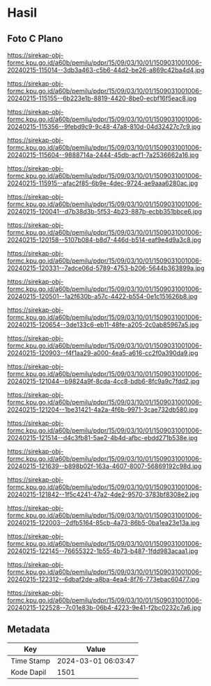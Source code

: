 # Hasil

## Foto C Plano

https://sirekap-obj-formc.kpu.go.id/a60b/pemilu/pdpr/15/09/03/10/01/1509031001006-20240215-115014--3db3a463-c5b6-44d2-be26-a869c42ba4d4.jpg

https://sirekap-obj-formc.kpu.go.id/a60b/pemilu/pdpr/15/09/03/10/01/1509031001006-20240215-115155--6b223e1b-8819-4420-8be0-ecbf16f5eac8.jpg

https://sirekap-obj-formc.kpu.go.id/a60b/pemilu/pdpr/15/09/03/10/01/1509031001006-20240215-115356--9febd9c9-9c48-47a8-810d-04d32427c7c9.jpg

https://sirekap-obj-formc.kpu.go.id/a60b/pemilu/pdpr/15/09/03/10/01/1509031001006-20240215-115604--9888714a-2444-45db-acf1-7a2536662a16.jpg

https://sirekap-obj-formc.kpu.go.id/a60b/pemilu/pdpr/15/09/03/10/01/1509031001006-20240215-115915--afac2f85-6b9e-4dec-9724-ae9aaa6280ac.jpg

https://sirekap-obj-formc.kpu.go.id/a60b/pemilu/pdpr/15/09/03/10/01/1509031001006-20240215-120041--d7b38d3b-5f53-4b23-887b-ecbb351bbce6.jpg

https://sirekap-obj-formc.kpu.go.id/a60b/pemilu/pdpr/15/09/03/10/01/1509031001006-20240215-120158--5107b084-b8d7-446d-b514-eaf9e4d9a3c8.jpg

https://sirekap-obj-formc.kpu.go.id/a60b/pemilu/pdpr/15/09/03/10/01/1509031001006-20240215-120331--7adce06d-5789-4753-b206-5644b363899a.jpg

https://sirekap-obj-formc.kpu.go.id/a60b/pemilu/pdpr/15/09/03/10/01/1509031001006-20240215-120501--1a2f630b-a57c-4422-b554-0e1c151626b8.jpg

https://sirekap-obj-formc.kpu.go.id/a60b/pemilu/pdpr/15/09/03/10/01/1509031001006-20240215-120654--3de133c6-eb11-48fe-a205-2c0ab85967a5.jpg

https://sirekap-obj-formc.kpu.go.id/a60b/pemilu/pdpr/15/09/03/10/01/1509031001006-20240215-120903--f4f1aa29-a000-4ea5-a616-cc2f0a390da9.jpg

https://sirekap-obj-formc.kpu.go.id/a60b/pemilu/pdpr/15/09/03/10/01/1509031001006-20240215-121044--b9824a9f-8cda-4cc8-bdb6-8fc9a9c7fdd2.jpg

https://sirekap-obj-formc.kpu.go.id/a60b/pemilu/pdpr/15/09/03/10/01/1509031001006-20240215-121204--1be31421-4a2a-4f6b-9971-3cae732db580.jpg

https://sirekap-obj-formc.kpu.go.id/a60b/pemilu/pdpr/15/09/03/10/01/1509031001006-20240215-121514--d4c3fb81-5ae2-4b4d-afbc-ebdd271b538e.jpg

https://sirekap-obj-formc.kpu.go.id/a60b/pemilu/pdpr/15/09/03/10/01/1509031001006-20240215-121639--b898b02f-163a-4607-8007-56869192c98d.jpg

https://sirekap-obj-formc.kpu.go.id/a60b/pemilu/pdpr/15/09/03/10/01/1509031001006-20240215-121842--1f5c4241-47a2-4de2-9570-3783bf8308e2.jpg

https://sirekap-obj-formc.kpu.go.id/a60b/pemilu/pdpr/15/09/03/10/01/1509031001006-20240215-122003--2dfb5164-85cb-4a73-86b5-0ba1ea23e13a.jpg

https://sirekap-obj-formc.kpu.go.id/a60b/pemilu/pdpr/15/09/03/10/01/1509031001006-20240215-122145--76655322-1b55-4b73-b487-1fdd983acaa1.jpg

https://sirekap-obj-formc.kpu.go.id/a60b/pemilu/pdpr/15/09/03/10/01/1509031001006-20240215-122312--6dbaf2de-a8ba-4ea4-8f76-773ebac60477.jpg

https://sirekap-obj-formc.kpu.go.id/a60b/pemilu/pdpr/15/09/03/10/01/1509031001006-20240215-122528--7c01e83b-06b4-4223-9e41-f2bc0232c7a6.jpg


## Metadata

| Key        | Value               |
| ---------- | ------------------- |
| Time Stamp | 2024-03-01 06:03:47 |
| Kode Dapil | 1501                |



